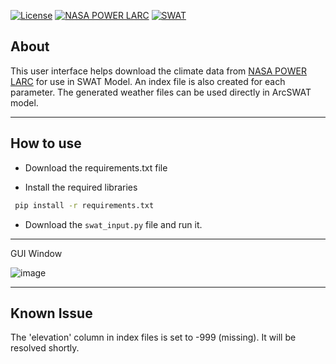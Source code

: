 [![License](https://img.shields.io/badge/License-MIT-yellow.svg)](https://opensource.org/licenses/MIT)
[![NASA POWER LARC](https://img.shields.io/badge/NASA_POWER_LARC-blue)](https://power.larc.nasa.gov/data-access-viewer/)
[![SWAT](https://img.shields.io/badge/SWAT-gray)](https://swat.tamu.edu/)

## About
This user interface helps download the climate data from [NASA POWER LARC](https://power.larc.nasa.gov/data-access-viewer/) for use in SWAT Model. 
An index file is also created for each parameter. The generated weather files can be used directly in ArcSWAT model. 

---
## How to use
- Download the requirements.txt file

- Install the required libraries

```bash
 pip install -r requirements.txt
```

- Download the `swat_input.py` file and run it.

---

GUI Window

![image](https://github.com/akhi9661/generate_swat_climate_input/assets/63473666/ae249ff6-0e66-4727-a088-e3823bad916a)

---

## Known Issue
The 'elevation' column in index files is set to -999 (missing). It will be resolved shortly.


